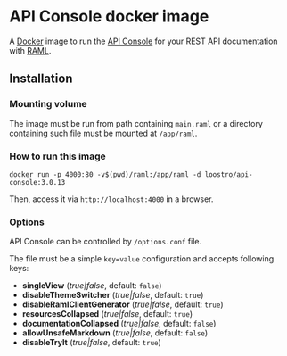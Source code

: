 # API Console docker image

A [Docker](http://www.docker.io/) image to run the [API Console](https://github.com/mulesoft/api-console) for 
your REST API documentation with [RAML](http://raml.org).

## Installation

### Mounting volume

The image must be run from path containing `main.raml` or a directory containing such file must be mounted at
`/app/raml`.

### How to run this image

`docker run -p 4000:80 -v$(pwd)/raml:/app/raml -d loostro/api-console:3.0.13`

Then, access it via `http://localhost:4000` in a browser.

### Options

API Console can be controlled by `/options.conf` file.

The file must be a simple `key=value` configuration and accepts following keys:

* **singleView** (*true|false*, default: `false`)
* **disableThemeSwitcher** (*true|false*, default: `true`)
* **disableRamlClientGenerator** (*true|false*, default: `true`)
* **resourcesCollapsed** (*true|false*, default: `true`)
* **documentationCollapsed** (*true|false*, default: `false`)
* **allowUnsafeMarkdown** (*true|false*, default: `false`)
* **disableTryIt** (*true|false*, default: `true`)

